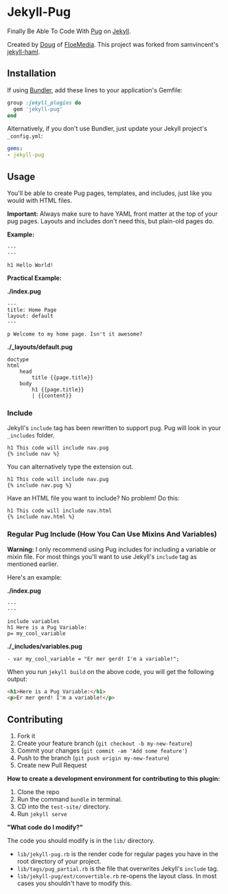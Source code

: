 # Jekyll-Pug

Finally Be Able To Code With [Pug](https://pugjs.org/api/getting-started.html) on [Jekyll](http://github.com/mojombo/jekyll).

Created by [Doug](https://dougbeney.com) of [FloeMedia](https://floemedia.com). This project was forked from samvincent's [jekyll-haml](https://github.com/samvincent/jekyll-haml).

## Installation

If using [Bundler](http://gembundler.com), add these lines to your application's Gemfile:

```rb
group :jekyll_plugins do
  gem 'jekyll-pug'
end
```

Alternatively, if you don't use Bundler, just update your Jekyll project's `_config.yml`:

```yml
gems:
- jekyll-pug
```

## Usage

You'll be able to create Pug pages, templates, and includes, just like you would with HTML files.

**Important:** Always make sure to have YAML front matter at the top of your pug pages. Layouts and includes don't need this, but plain-old pages do.

**Example:**

```pug
---
---

h1 Hello World!
```

**Practical Example:**

**./index.pug**

```pug
---
title: Home Page
layout: default
---

p Welcome to my home page. Isn't it awesome?
```

**./_layouts/default.pug**

```pug
doctype
html
    head
        title {{page.title}}
    body
        h1 {{page.title}}
        | {{content}}
```

### Include

Jekyll's `include` tag has been rewritten to support pug. Pug will look in your `_includes` folder.

```pug
h1 This code will include nav.pug
{% include nav %}
```

You can alternatively type the extension out.

```pug
h1 This code will include nav.pug
{% include nav.pug %}
```

Have an HTML file you want to include? No problem! Do this:

```pug
h1 This code will include nav.html
{% include nav.html %}
```

### Regular Pug Include (How You Can Use Mixins And Variables)

**Warning:** I only recommend using Pug includes for including a variable or mixin file. For most things you'll want to use Jekyll's `include` tag as mentioned earlier.

Here's an example:

**./index.pug**

```pug
---
---

include variables
h1 Here is a Pug Variable:
p= my_cool_variable
```

**./_includes/variables.pug**

```pug
- var my_cool_variable = "Er mer gerd! I'm a variable!";
```

When you run `jekyll build` on the above code, you will get the following output:

```html
<h1>Here is a Pug Variable:</h1>
<p>Er mer gerd! I'm a variable!</p>
```

## Contributing

1. Fork it
2. Create your feature branch (`git checkout -b my-new-feature`)
3. Commit your changes (`git commit -am 'Add some feature'`)
4. Push to the branch (`git push origin my-new-feature`)
5. Create new Pull Request

**How to create a development environment for contributing to this plugin:**

1. Clone the repo
2. Run the command `bundle` in terminal.
3. CD into the `test-site/` directory.
4. Run `jekyll serve`

**"What code do I modify?"**

The code you should modify is in the `lib/` directory.

- `lib/jekyll-pug.rb` is the render code for regular pages you have in the root directory of your project.
- `lib/tags/pug_partial.rb` is the file that overwrites Jekyll's `include` tag.
- `lib/jekyll-pug/ext/convertible.rb` re-opens the layout class. In most cases you shouldn't have to modify this.
